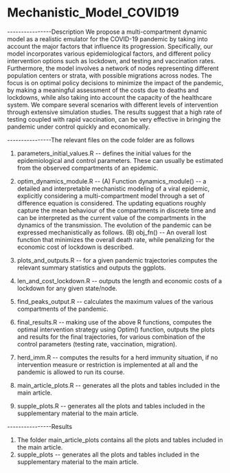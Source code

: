 # Mechanistic_Model_COVID19

----------------Description
We propose a multi-compartment dynamic model 
as a realistic emulator for the COVID-19 pandemic by taking into account the major factors that influence its progression. Specifically, our model incorporates various epidemiological factors, and different policy intervention options such as lockdown, and testing and vaccination rates. Furthermore, the model involves a network of nodes representing different population centers or strata, with possible migrations across nodes. The focus is on optimal policy decisions to 
minimize the impact of the pandemic, by making a meaningful assessment of the costs due to deaths and lockdowns, while also taking into account the capacity of the healthcare system. We compare several scenarios with different levels of intervention through extensive simulation studies. The results suggest that a high rate of testing coupled with rapid vaccination, can be very effective in bringing the pandemic under control quickly and economically.

----------------The relevant files on the code folder are as follows

1. parameters_initial_values.R -- defines the initial values for the epidemiological and control parameters. These can usually be estimated from the observed compartments of an epidemic.

2. optim_dynamics_module.R -- 
  (A) Function dynamics_module() -- a detailed and interpretable mechanistic modeling of a viral epidemic, explicitly considering a multi-compartment model through a set of difference equation is considered. The updating equations roughly capture the mean behaviour of the compartments in discrete time and can be interpreted as the current value of the compartments in the dynamics of the transmission. The evolution of the pandemic can be expressed mechanistically as follows. 
  (B) obj_fn() -- An overall lost function that minimizes the overall death rate, while penalizing for the economic cost of lockdown is described. 
  
3. plots_and_outputs.R -- for a given pandemic trajectories computes the relevant summary statistics and outputs the ggplots.

4. len_and_cost_lockdown.R -- outputs the length and economic costs of a lockdown for any given state/node.

5. find_peaks_output.R -- calculates the maximum values of the various compartments of the pandemic.

6. final_results.R -- making use of the above R functions, computes the optimal intervention strategy using Optim() function, outputs the plots and results for the final trajectories, for various combination of the control parameters (testing rate, vaccination, migration).

7. herd_imm.R -- computes the results for a herd immunity situation, if no intervention measure or restriction is implemented at all and the pandemic is allowed to run its course. 
8. main_article_plots.R -- generates all the plots and tables included in the main article.
9. supple_plots.R -- generates all the plots and tables included in the supplementary material to the main article.

----------------Results

1. The folder main_article_plots contains all the plots and tables included in the main article.
2. supple_plots -- generates all the plots and tables included in the supplementary material to the main article.
